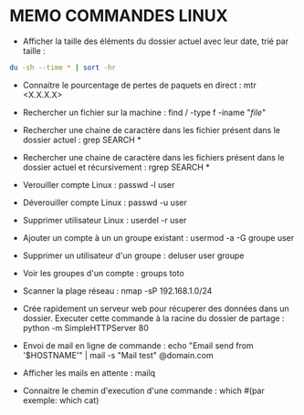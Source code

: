 # MEMO COMMANDES LINUX


- Afficher la taille des éléments du dossier actuel avec leur date, trié par taille :
```bash
du -sh --time * | sort -hr
```

- Connaitre le pourcentage de pertes de paquets en direct :
mtr <X.X.X.X>


- Rechercher un fichier sur la machine : 
find / -type f -iname "*file*"

- Rechercher une chaine de caractère dans les fichier présent dans le dossier actuel :
grep SEARCH *

- Rechercher une chaine de caractère dans les fichiers présent dans le dossier actuel et récursivement :
rgrep SEARCH *


- Verouiller compte Linux : 
passwd -l user

- Déverouiller compte Linux :
passwd -u user

- Supprimer utilisateur Linux :
userdel -r user


- Ajouter un compte à un un groupe existant :
usermod -a -G groupe user

- Supprimer un utilisateur d'un groupe : 
deluser user groupe

- Voir les groupes d'un compte :
groups toto


- Scanner la plage réseau : 
nmap -sP 192.168.1.0/24


- Crée rapidement un serveur web pour récuperer des données dans un dossier.
Executer cette commande à la racine du dossier de partage :
python -m SimpleHTTPServer 80

- Envoi de mail en ligne de commande :
echo "Email send from '$HOSTNAME'" | mail -s "Mail test" <destinataire>@domain.com


- Afficher les mails en attente : 
mailq


- Connaitre le chemin d'execution d'une commande :
which <commande> #(par exemple: which cat)
